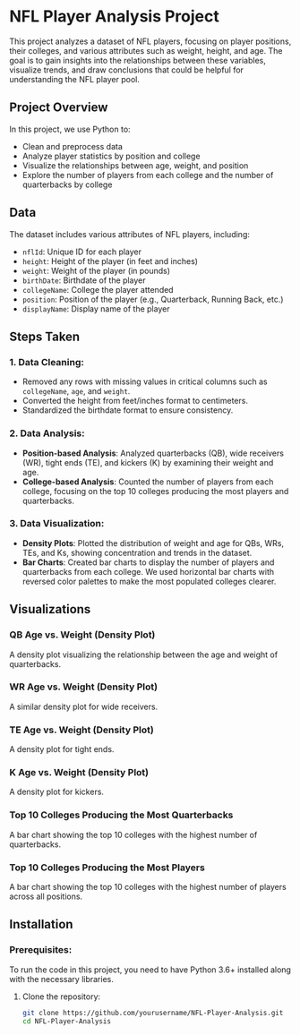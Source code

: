 # NFL Player Analysis Project

This project analyzes a dataset of NFL players, focusing on player positions, their colleges, and various attributes such as weight, height, and age. The goal is to gain insights into the relationships between these variables, visualize trends, and draw conclusions that could be helpful for understanding the NFL player pool.

## Project Overview

In this project, we use Python to:
- Clean and preprocess data
- Analyze player statistics by position and college
- Visualize the relationships between age, weight, and position
- Explore the number of players from each college and the number of quarterbacks by college

## Data

The dataset includes various attributes of NFL players, including:
- `nflId`: Unique ID for each player
- `height`: Height of the player (in feet and inches)
- `weight`: Weight of the player (in pounds)
- `birthDate`: Birthdate of the player
- `collegeName`: College the player attended
- `position`: Position of the player (e.g., Quarterback, Running Back, etc.)
- `displayName`: Display name of the player

## Steps Taken

### 1. Data Cleaning:
- Removed any rows with missing values in critical columns such as `collegeName`, `age`, and `weight`.
- Converted the height from feet/inches format to centimeters.
- Standardized the birthdate format to ensure consistency.

### 2. Data Analysis:
- **Position-based Analysis**: Analyzed quarterbacks (QB), wide receivers (WR), tight ends (TE), and kickers (K) by examining their weight and age.
- **College-based Analysis**: Counted the number of players from each college, focusing on the top 10 colleges producing the most players and quarterbacks.

### 3. Data Visualization:
- **Density Plots**: Plotted the distribution of weight and age for QBs, WRs, TEs, and Ks, showing concentration and trends in the dataset.
- **Bar Charts**: Created bar charts to display the number of players and quarterbacks from each college. We used horizontal bar charts with reversed color palettes to make the most populated colleges clearer.

## Visualizations

### QB Age vs. Weight (Density Plot)
A density plot visualizing the relationship between the age and weight of quarterbacks.

### WR Age vs. Weight (Density Plot)
A similar density plot for wide receivers.

### TE Age vs. Weight (Density Plot)
A density plot for tight ends.

### K Age vs. Weight (Density Plot)
A density plot for kickers.

### Top 10 Colleges Producing the Most Quarterbacks
A bar chart showing the top 10 colleges with the highest number of quarterbacks.

### Top 10 Colleges Producing the Most Players
A bar chart showing the top 10 colleges with the highest number of players across all positions.

## Installation

### Prerequisites:
To run the code in this project, you need to have Python 3.6+ installed along with the necessary libraries.

1. Clone the repository:
   ```bash
   git clone https://github.com/yourusername/NFL-Player-Analysis.git
   cd NFL-Player-Analysis

